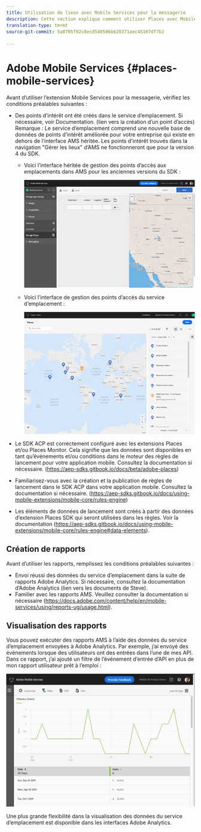 ```yaml
---
title: Utilisation de lieux avec Mobile Services pour la messagerie
description: Cette section explique comment utiliser Places avec Mobile Services pour la messagerie.
translation-type: tm+mt
source-git-commit: 5a0705f02c8ecd540506b628371aec45107df7b2

---
```



# Adobe Mobile Services {#places-mobile-services}

Avant d’utiliser l’extension Mobile Services pour la messagerie, vérifiez les conditions préalables suivantes :

* Des points d’intérêt ont été créés dans le service d’emplacement. Si nécessaire, voir Documentation. (lien vers la création d’un point d’accès) Remarque : Le service d’emplacement comprend une nouvelle base de données de points d’intérêt améliorée pour votre entreprise qui existe en dehors de l’interface AMS héritée. Les points d’intérêt trouvés dans la navigation "Gérer les lieux" d’AMS ne fonctionneront que pour la version 4 du SDK.
   * Voici l’interface héritée de gestion des points d’accès aux emplacements dans AMS pour les anciennes versions du SDK :

      ![Interface utilisateur héritée](/help/assets/legacy-location-v4-ui.png)

   * Voici l’interface de gestion des points d’accès du service d’emplacement :

      ![Interface utilisateur de gestion des points d’accès du service Emplacement](/help/assets/places-ui.png)

* Le SDK ACP est correctement configuré avec les extensions Places et/ou Places Monitor. Cela signifie que les données sont disponibles en tant qu’événements et/ou conditions dans le moteur des règles de lancement pour votre application mobile. Consultez la documentation si nécessaire. (https://aep-sdks.gitbook.io/docs/beta/adobe-places)

* Familiarisez-vous avec la création et la publication de règles de lancement dans le SDK ACP dans votre application mobile. Consultez la documentation si nécessaire. (https://aep-sdks.gitbook.io/docs/using-mobile-extensions/mobile-core/rules-engine)

* Les éléments de données de lancement sont créés à partir des données d’extension Places SDK qui seront utilisées dans les règles. Voir la documentation (https://aep-sdks.gitbook.io/docs/using-mobile-extensions/mobile-core/rules-engine#data-elements).

## Création de rapports

Avant d’utiliser les rapports, remplissez les conditions préalables suivantes :

* Envoi réussi des données du service d’emplacement dans la suite de rapports Adobe Analytics. Si nécessaire, consultez la documentation d’Adobe Analytics (lien vers les documents de Steve).
* Familier avec les rapports AMS. Veuillez consulter la documentation si nécessaire (https://docs.adobe.com/content/help/en/mobile-services/using/reports-ug/usage.html).

## Visualisation des rapports

Vous pouvez exécuter des rapports AMS à l’aide des données du service d’emplacement envoyées à Adobe Analytics. Par exemple, j’ai envoyé des événements lorsque des utilisateurs ont des entrées dans l’une de mes API. Dans ce rapport, j’ai ajouté un filtre de l’événement d’entrée d’API en plus de mon rapport utilisateur prêt à l’emploi :

![Visualisation des rapports](/help/assets/report-visualize.png)

Une plus grande flexibilité dans la visualisation des données du service d’emplacement est disponible dans les interfaces Adobe Analytics.

